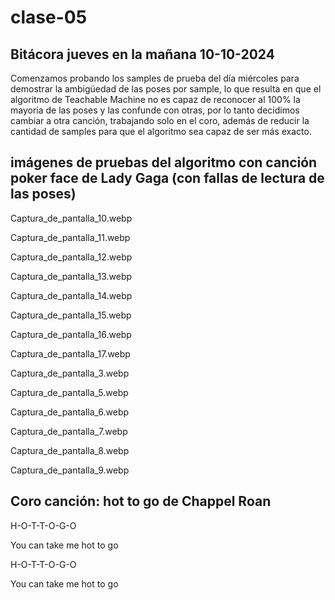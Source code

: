 # clase-05
## Bitácora jueves en la mañana 10-10-2024

Comenzamos probando los samples de prueba del día miércoles para demostrar la ambigüedad de las poses por sample, lo que resulta en que el algoritmo de Teachable Machine no es capaz de reconocer al 100% la mayoria de las poses y las confunde con otras, por lo tanto decidimos cambiar a otra canción, trabajando solo en el coro, además de reducir la cantidad de samples para que el algoritmo sea capaz de ser más exacto.

## imágenes de pruebas del algoritmo con canción poker face de Lady Gaga (con fallas de lectura de las poses)

Captura_de_pantalla_10.webp

Captura_de_pantalla_11.webp

Captura_de_pantalla_12.webp

Captura_de_pantalla_13.webp

Captura_de_pantalla_14.webp

Captura_de_pantalla_15.webp

Captura_de_pantalla_16.webp

Captura_de_pantalla_17.webp

Captura_de_pantalla_3.webp

Captura_de_pantalla_5.webp

Captura_de_pantalla_6.webp

Captura_de_pantalla_7.webp

Captura_de_pantalla_8.webp

Captura_de_pantalla_9.webp



## Coro canción: hot to go de Chappel Roan

H-O-T-T-O-G-O

You can take me hot to go

H-O-T-T-O-G-O

You can take me hot to go

